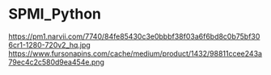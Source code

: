 # SPMI_Python

https://pm1.narvii.com/7740/84fe85430c3e0bbbf38f03a6f6bd8c0b75bf306cr1-1280-720v2_hq.jpg
https://www.fursonapins.com/cache/medium/product/1432/98811ccee243a79ec4c2c580d9ea454e.png